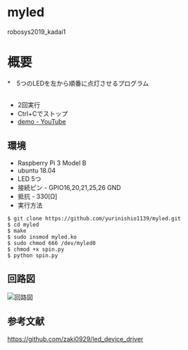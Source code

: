 # myled
robosys2019_kadai1

# 概要
*　5つのLEDを左から順番に点灯させるプログラム

## 
* 2回実行
* Ctrl+Cでストップ
* [ demo - YouTube](https://youtu.be/BtGi0TddrO0)

## 環境
* Raspberry Pi 3 Model B
* ubuntu 18.04
* LED 5つ 
* 接続ピン - GPIO16,20,21,25,26 GND
* 抵抗 - 330[Ω]
* 実行方法
```
$ git clone https://github.com/yurinishio1139/myled.git
$ cd myled
$ make 
$ sudo insmod myled.ko 
$ sudo chmod 666 /dev/myled0 
$ chmod +x spin.py 
$ python spin.py

```
## 回路図
![回路図](https://user-images.githubusercontent.com/58972086/71590667-c03e6b80-2b6c-11ea-9650-4bd7a2052478.PNG)

## 参考文献
https://github.com/zaki0929/led_device_driver

